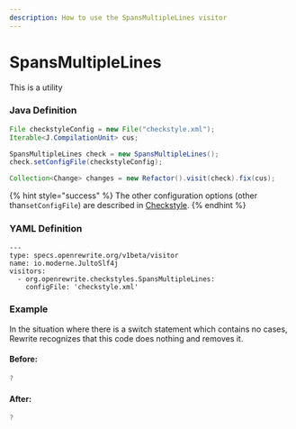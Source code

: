 ```yaml
---
description: How to use the SpansMultipleLines visitor
---
```


# SpansMultipleLines

This is a utility

### Java Definition 

```java
File checkstyleConfig = new File("checkstyle.xml");
Iterable<J.CompilationUnit> cus;

SpansMultipleLines check = new SpansMultipleLines();
check.setConfigFile(checkstyleConfig);

Collection<Change> changes = new Refactor().visit(check).fix(cus);
```

{% hint style="success" %}
The other configuration options \(other than`setConfigFile`\) are described in [Checkstyle](../checkstyle/#configuration-options).
{% endhint %}

### YAML Definition

```text
---
type: specs.openrewrite.org/v1beta/visitor
name: io.moderne.JultoSlf4j
visitors:
  - org.openrewrite.checkstyles.SpansMultipleLines:
    configFile: 'checkstyle.xml'
```

### Example

In the situation where there is a switch statement which contains no cases, Rewrite recognizes that this code does nothing and removes it.

#### Before:

```java
?
```

#### After:

```java
?
```

